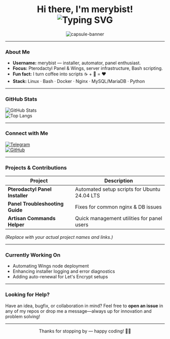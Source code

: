 <h1 align="center">
  Hi there, I'm merybist! <br>
  <img src="https://readme-typing-svg.demolab.com?size=28&duration=3000&color=00BCFF&lines=DevOps+Wizard;Pterodactyl+Panel+Fan;Always+Coding" alt="Typing SVG" />
</h1>

<p align="center">
  <img src="https://capsule-render.vercel.app/api?text=Welcome%20to%20my%20Dev%20World!&animation=fadeIn&color=gradient&height=100" alt="capsule-banner"/>
</p>

---

###  About Me
-  **Username:** merybist — installer, automator, panel enthusiast.
-  **Focus:** Pterodactyl Panel & Wings, server infrastructure, Bash scripting.
-  **Fun fact:** I turn coffee into scripts ☕ + 🐚 = ❤️
-  **Stack:** Linux · Bash · Docker · Nginx · MySQL/MariaDB · Python 

---

###  GitHub Stats
![GitHub Stats](https://github-readme-stats.vercel.app/api?username=merybist&hide=contribs&show_icons=true&theme=dark)  
![Top Langs](https://github-readme-stats.vercel.app/api/top-langs/?username=merybist&layout=compact&theme=dark)

---

###  Connect with Me
[![Telegram](https://img.shields.io/badge/-Telegram-0088cc?logo=telegram&logoColor=white)](https://t.me/merybist)  
[![GitHub](https://img.shields.io/badge/-GitHub-181717?logo=github&logoColor=white)](https://github.com/merybist)  

---

###  Projects & Contributions
| Project | Description |
|--------|-------------|
| **Pterodactyl Panel Installer** | Automated setup scripts for Ubuntu 24.04 LTS |
| **Panel Troubleshooting Guide** | Fixes for common nginx & DB issues |
| **Artisan Commands Helper** | Quick management utilities for panel users |

*(Replace with your actual project names and links.)*

---

###  Currently Working On
- Automating Wings node deployment
- Enhancing installer logging and error diagnostics
- Adding auto-renewal for Let's Encrypt setups

---

###  Looking for Help?
Have an idea, bugfix, or collaboration in mind? Feel free to **open an issue** in any of my repos or drop me a message—always up for innovation and problem solving!

---

<p align="center">
  Thanks for stopping by — happy coding! 🐱‍💻
</p>
